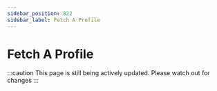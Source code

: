 ```yaml
---
sidebar_position: 822
sidebar_label: Fetch A Profile
---
```


# Fetch A Profile

:::caution
This page is still being actively updated. Please watch out for changes
:::